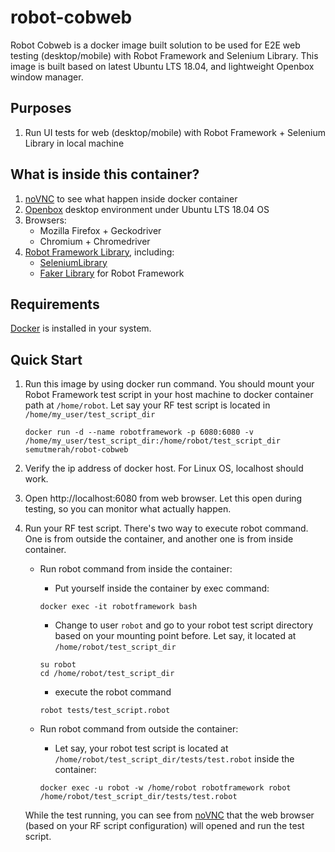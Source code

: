 # robot-cobweb
Robot Cobweb is a docker image built solution to be used for E2E web testing (desktop/mobile) with Robot Framework and Selenium Library. This image is built based on latest Ubuntu LTS 18.04, and lightweight Openbox window manager.

## Purposes
1. Run UI tests for web (desktop/mobile) with Robot Framework + Selenium Library in local machine

## What is inside this container?
1. [noVNC](https://github.com/novnc/noVNC) to see what happen inside docker container
2. [Openbox](http://openbox.org/wiki/Main_Page) desktop environment under Ubuntu LTS 18.04 OS
3. Browsers:
    - Mozilla Firefox + Geckodriver
    - Chromium + Chromedriver
4. [Robot Framework Library](https://github.com/robotframework/robotframework), including:
    - [SeleniumLibrary](https://github.com/robotframework/SeleniumLibrary)
    - [Faker Library](https://github.com/guykisel/robotframework-faker) for Robot Framework

## Requirements
[Docker](https://docs.docker.com/install/) is installed in your system.

## Quick Start
1. Run this image by using docker run command. You should mount your Robot Framework test script in your host machine to docker container path at ```/home/robot```. Let say your RF test script is located in ```/home/my_user/test_script_dir```

    ```
    docker run -d --name robotframework -p 6080:6080 -v /home/my_user/test_script_dir:/home/robot/test_script_dir semutmerah/robot-cobweb
    ```

2. Verify the ip address of docker host. For Linux OS, localhost should work.
3. Open http://localhost:6080 from web browser. Let this open during testing, so you can monitor what actually happen.
4. Run your RF test script. There's two way to execute robot command. One is from outside the container, and another one is from inside container.
    - Run robot command from inside the container:
        - Put yourself inside the container by exec command:

        ```
        docker exec -it robotframework bash
        ```

        - Change to user ```robot``` and go to your robot test script directory based on your mounting point before. Let say, it located at ```/home/robot/test_script_dir```

        ```
        su robot
        cd /home/robot/test_script_dir
        ```

        - execute the robot command

        ```
        robot tests/test_script.robot
        ```

    - Run robot command from outside the container:
        - Let say, your robot test script is located at ```/home/robot/test_script_dir/tests/test.robot``` inside the container:
        
        ```
        docker exec -u robot -w /home/robot robotframework robot /home/robot/test_script_dir/tests/test.robot
        ```
    
    While the test running, you can see from [noVNC](http://localhost:6080) that the web browser (based on your RF script configuration) will opened and run the test script.
